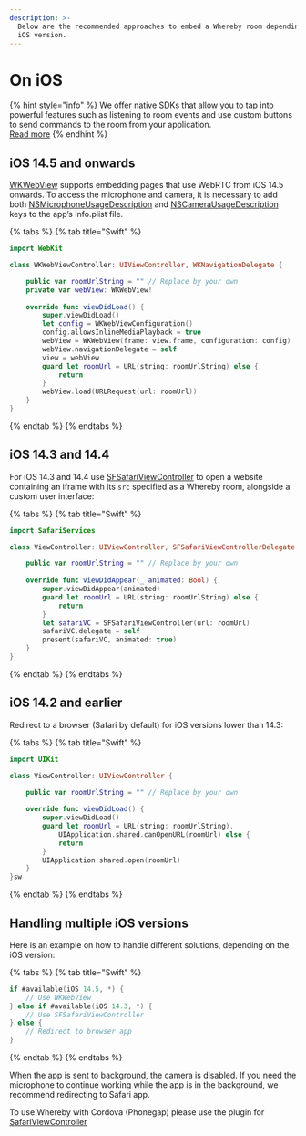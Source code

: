 ```yaml
---
description: >-
  Below are the recommended approaches to embed a Whereby room depending on the
  iOS version.
---
```


# On iOS

{% hint style="info" %}
We offer native SDKs that allow you to tap into powerful features such as listening to room events and use custom buttons to send commands to the room from your application.\
[Read more](using-wherebys-native-sdk.md)
{% endhint %}

## iOS 14.5 and onwards

[WKWebView](https://developer.apple.com/documentation/webkit/wkwebview) supports embedding pages that use WebRTC from iOS 14.5 onwards. To access the microphone and camera, it is necessary to add both [NSMicrophoneUsageDescription](https://developer.apple.com/library/archive/documentation/General/Reference/InfoPlistKeyReference/Articles/CocoaKeys.html#//apple\_ref/doc/uid/TP40009251-SW25) and [NSCameraUsageDescription](https://developer.apple.com/library/archive/documentation/General/Reference/InfoPlistKeyReference/Articles/CocoaKeys.html#//apple\_ref/doc/plist/info/NSCameraUsageDescription) keys to the app’s Info.plist file.

{% tabs %}
{% tab title="Swift" %}
```swift
import WebKit

class WKWebViewController: UIViewController, WKNavigationDelegate {

    public var roomUrlString = "" // Replace by your own
    private var webView: WKWebView!
    
    override func viewDidLoad() {
        super.viewDidLoad()
        let config = WKWebViewConfiguration()
        config.allowsInlineMediaPlayback = true
        webView = WKWebView(frame: view.frame, configuration: config)
        webView.navigationDelegate = self
        view = webView
        guard let roomUrl = URL(string: roomUrlString) else {
            return
        }
        webView.load(URLRequest(url: roomUrl))
    }
}
```
{% endtab %}
{% endtabs %}

## iOS 14.3 and 14.4

For iOS 14.3 and 14.4 use [SFSafariViewController](https://developer.apple.com/documentation/safariservices/sfsafariviewcontroller) to open a website containing an iframe with its `src` specified as a Whereby room, alongside a custom user interface:

{% tabs %}
{% tab title="Swift" %}
```swift
import SafariServices

class ViewController: UIViewController, SFSafariViewControllerDelegate {

    public var roomUrlString = "" // Replace by your own
    
    override func viewDidAppear(_ animated: Bool) {
        super.viewDidAppear(animated)
        guard let roomUrl = URL(string: roomUrlString) else {
            return
        }
        let safariVC = SFSafariViewController(url: roomUrl)
        safariVC.delegate = self
        present(safariVC, animated: true)
    }
}
```
{% endtab %}
{% endtabs %}

## iOS 14.2 and earlier

Redirect to a browser (Safari by default) for iOS versions lower than 14.3:

{% tabs %}
{% tab title="Swift" %}
```swift
import UIKit

class ViewController: UIViewController {

    public var roomUrlString = "" // Replace by your own
    
    override func viewDidLoad() {
        super.viewDidLoad()
        guard let roomUrl = URL(string: roomUrlString),
            UIApplication.shared.canOpenURL(roomUrl) else {
            return
        }
        UIApplication.shared.open(roomUrl)
    }
}sw
```
{% endtab %}
{% endtabs %}

## Handling multiple iOS versions

Here is an example on how to handle different solutions, depending on the iOS version:

{% tabs %}
{% tab title="Swift" %}
```swift
if #available(iOS 14.5, *) {
    // Use WKWebView
} else if #available(iOS 14.3, *) {
    // Use SFSafariViewController
} else {
    // Redirect to browser app
}
```
{% endtab %}
{% endtabs %}

When the app is sent to background, the camera is disabled. If you need the microphone to continue working while the app is in the background, we recommend redirecting to Safari app.

To use Whereby with Cordova (Phonegap) please use the plugin for [SafariViewController](https://github.com/EddyVerbruggen/cordova-plugin-safariviewcontroller)
